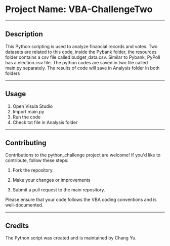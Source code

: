 # Project Name: VBA-ChallengeTwo

---

## Description

This Python scripting is used to  analyze financial records and votes. Two datasets are related to this code, inside the Pybank folder, the resources folder contains a csv file called budget_data.csv. Similar to Pybank, PyPoll has a election.csv file. The python codes are saved in two file called main.py separately. The results of code will save in Analysis folder in both folders 



---

## Usage

1. Open Visula Studio
2. Import main.py
3. Run the code
4. Check txt file in Analysis folder

---

## Contributing

Contributions to the python_challenge project are welcome! If you'd like to contribute, follow these steps:

1. Fork the repository.

2. Make your changes or improvements 

3. Submit a pull request to the main repository.

Please ensure that your code follows the VBA coding conventions and is well-documented.


---

## Credits
The Python script was created and is maintained by Chang Yu.
